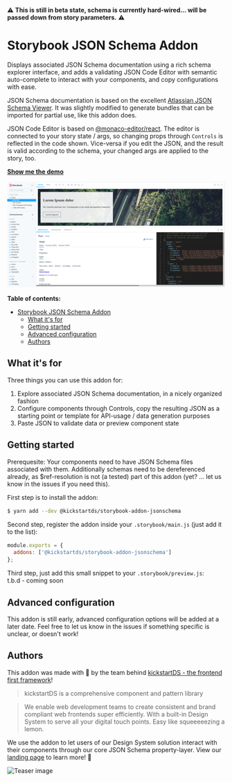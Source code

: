 ⚠️ **This is still in beta state, schema is currently hard-wired... will be passed down from story parameters.** ⚠️

# Storybook JSON Schema Addon

Displays associated JSON Schema documentation using a rich schema explorer interface, and adds a validating JSON Code Editor with semantic auto-complete to interact with your components, and copy configurations with ease.

JSON Schema documentation is based on the excellent [Atlassian JSON Schema Viewer](https://github.com/atlassian-labs/json-schema-viewer).
It was slightly modified to generate bundles that can be imported for partial use, like this addon does.

JSON Code Editor is based on [@monaco-editor/react](https://github.com/suren-atoyan/monaco-react). The editor is connected to your story state / args, so changing props through `Controls` is reflected in the code shown. Vice-versa if you edit the JSON, and the result is valid according to the schema, your changed args are applied to the story, too.

**[Show me the demo](https://storybook-design-token-v1.netlify.app/?path=/story/components-button--button)**

![Teaser image](docs/teaser.png)

**Table of contents:**

- [Storybook JSON Schema Addon](#storybook-json-schema-addon)
  - [What it's for](#what-its-for)
  - [Getting started](#getting-started)
  - [Advanced configuration](#advanced-configuration)
  - [Authors](#authors)

## What it's for

Three things you can use this addon for:  
1. Explore associated JSON Schema documentation, in a nicely organized fashion
2. Configure components through Controls, copy the resulting JSON as a starting point or template for API-usage / data generation purposes
3. Paste JSON to validate data or preview component state

## Getting started

Prerequesite: Your components need to have JSON Schema files associated with them. Additionally schemas need to be dereferenced already, as $ref-resolution is not (a tested) part of this addon (yet? ... let us know in the issues if you need this).

First step is to install the addon:

```sh
$ yarn add --dev @kickstartds/storybook-addon-jsonschema
```

Second step, register the addon inside your `.storybook/main.js` (just add it to the list):

```javascript
module.exports = {
  addons: ['@kickstartds/storybook-addon-jsonschema']
};
```

Third step, just add this small snippet to your `.storybook/preview.js`:  
t.b.d - coming soon

## Advanced configuration

This addon is still early, advanced configuration options will be added at a later date. Feel free to let us know in the issues if something specific is unclear, or doesn't work!

## Authors

This addon was made with 🍋 by the team behind [kickstartDS - the frontend first framework](https://www.kickstartds.com/)!

> kickstartDS is a comprehensive component and pattern library

> We enable web development teams to create consistent and brand compliant web frontends super efficiently. With a built-in Design System to serve all your digital touch points. Easy like squeeeeezing a lemon.

We use the addon to let users of our Design System solution interact with their components through our core JSON Schema property-layer. View our [landing page](https://www.kickstartds.com/) to learn more! 👋

![Teaser image](https://www.kickstartds.com/logo.svg)